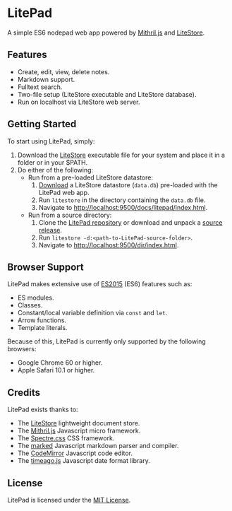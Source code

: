 # LitePad

A simple ES6 nodepad web app powered by [Mithril.js][mithril] and [LiteStore][litestore].

## Features

* Create, edit, view, delete notes.
* Markdown support.
* Fulltext search.
* Two-file setup (LiteStore executable and LiteStore database).
* Run on localhost via LiteStore web server.

## Getting Started

To start using LitePad, simply:

1. Download the [LiteStore][litestore] executable file for your system and place it in a folder or in your $PATH.
2. Do either of the following:
    * Run from a pre-loaded LiteStore datastore:
      1. [Download][release] a LiteStore datastore (`data.db`) pre-loaded with the LitePad web app.
      2. Run `litestore` in the directory containing the `data.db` file.
      3. Navigate to <http://localhost:9500/docs/litepad/index.html>.
    * Run from a source directory:
      1. Clone the [LitePad repository][repo] or download and unpack a [source release][release].
      2. Run `litestore -d:<path-to-LitePad-source-folder>`.
      3. Navigate to <http://localhost:9500/dir/index.html>.

## Browser Support

LitePad makes extensive use of [ES2015][es2015] (ES6) features such as:

* ES modules.
* Classes.
* Constant/local variable definition via `const` and `let`.
* Arrow functions.
* Template literals.

Because of this, LitePad is currently only supported by the following browsers:

* Google Chrome 60 or higher.
* Apple Safari 10.1 or higher.

## Credits

LitePad exists thanks to:

* The [LiteStore][litestore] lightweight document store.
* The [Mithril.js][mithril] Javascript micro framework.
* The [Spectre.css][spectre] CSS framework.
* The [marked][marked] Javascript markdown parser and compiler.
* The [CodeMirror][codemirror] Javascript code editor.
* The [timeago.js][timeago] Javascript date format library.

## License

LitePad is licensed under the [MIT License][license].

[mithril]:https://mithril.js.org/
[litestore]:https://h3rald.com/litestore/
[repo]:https://github.com/h3rald/litepad
[release]:https://github.com/h3rald/litepad/releases
[license]:https://github.com/h3rald/litepad/blob/master/LICENSE
[spectre]:https://picturepan2.github.io/spectre/index.html
[codemirror]:http://codemirror.net/
[timeago]:http://timeago.org/
[marked]:https://github.com/chjj/marked
[es2015]:http://www.ecma-international.org/ecma-262/6.0/